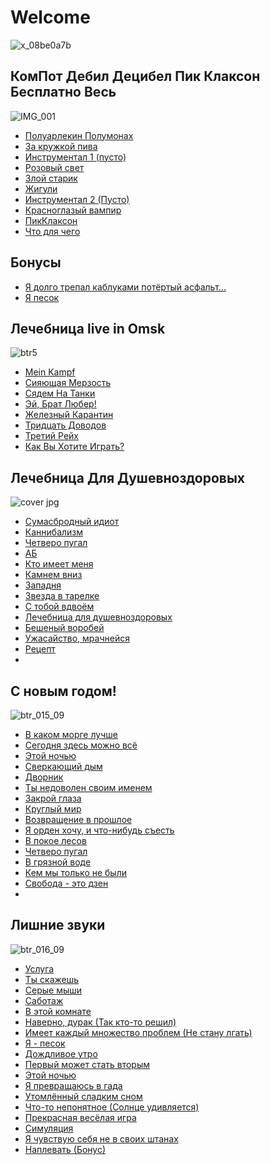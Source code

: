 # Welcome

![x_08be0a7b](https://github.com/KKOOXXOOLL/AkkordyPikKlaxonGam/assets/133001225/c856e04b-11f5-46e1-8e05-d2ab6879bec5)


## КомПот Дебил Децибел Пик Клаксон Бесплатно Весь
![IMG_001](https://github.com/KKOOXXOOLL/AkkordyPikKlaxonGam/assets/133001225/78518e65-94f1-44aa-8080-455fd4d36399)

- [Полуарлекин Полумонах](songs/poluarlekin)
- [За кружкой пива](songs/zakruzhkoipiva)
- [Инструментал 1 (пусто)](songs/instrumental1kompot)
- [Розовый свет](songs/rozoviisvet)
- [Злой старик](songs/zloystarik)
- [Жигули](songs/zhiguli)
- [Инструментал 2 (Пусто)](songs/instrumental2kompot)
- [Красноглазый вампир](songs/krasniglaziivampir)
- [ПикКлаксон](songs/ppikklaxonn)
- [Что для чего](songs/chtodlyachego)
## Бонусы
- [Я долго трепал каблуками потёртый асфальт...](songs/yadolgotrepalkablukami)
- [Я песок](songs/yapesok)


## Лечебница live in Omsk
 ![btr5](https://github.com/KKOOXXOOLL/AkkordyPikKlaxonGam/assets/133001225/b493e0de-18af-469f-be11-4608c624dab8)
 
 - [Mein Kampf]()
 - [Сияющая Мерзость]()
 - [Сядем На Танки]()
 - [Эй, Брат Любер!]()
 - [Железный Карантин]()
 - [Тридцать Доводов]()
 - [Третий Рейх]()
 - [Как Вы Хотите Играть?]()
 

##  Лечебница Для Душевноздоровых
![cover jpg](https://github.com/KKOOXXOOLL/AkkordyPikKlaxonGam/assets/133001225/0952a55c-ae83-4404-97eb-8e281c287273)

- [Сумасбродный идиот](songs/sumosbrodniiidiot) 
- [Каннибализм](songs/kannibalizm)
- [Четверо пугал](songs/chetveropugal1)
- [АБ](songs/AB)
- [Кто имеет меня](songs/ktoimeetmenya)
- [Камнем вниз](songs/kamnemvniz)
- [Западня](songs/zapadnya)
- [Звезда в тарелке](songs/zvezdavtarelke)
- [С тобой вдвоём](songs/stoboivdvoyem)
- [Лечебница для душевноздоровых](songs/lechebnica)
- [Бешеный воробей](songs/besheniivorobei)
- [Ужасайство, мрачнейся](songs/uzhasaistvo)
- [Рецепт](songs/recept)
- 

## С новым годом!
![btr_015_09](https://github.com/KKOOXXOOLL/AkkordyPikKlaxonGam/assets/133001225/bd1fa384-3b80-41e2-8204-d9d86c332c16)

- [В каком морге лучше](songs/vkakommorge)
- [Сегодня здесь можно всё](songs/mozhnovsyo)
- [Этой ночью](songs/etoinochyu1)
- [Сверкающий дым](songs/sverkayushiidim)
- [Дворник](songs/dvornikp)
- [Ты недоволен своим именем](songs/tinedovolen1)
- [Закрой глаза](songs/zakroiglaza)
- [Круглый мир](songs/krugliimir)
- [Возвращение в прошлое](songs/vozvrashenievproshloe)
- [Я орден хочу, и что-нибудь съесть](songs/yaordenhochu)
- [В покое лесов](songs/vpokoelesov)
- [Четверо пугал](songs/chetveropugal2)
- [В грязной воде](songs/vgraznoivode)
- [Кем мы только не были](songs/kemmitolkonebili)
- [Свобода - это дзен](songs/svobodaetodzen1)
- 

## Лишние звуки
![btr_016_09](https://github.com/KKOOXXOOLL/AkkordyPikKlaxonGam/assets/133001225/afdf3ba5-d76e-4e43-9aec-f201ec5ce3d7)

- [Услуга](songs/usluga)
- [Ты скажешь](songs/tiskazhesh1)
- [Серые мыши](songs/seriemishi)
- [Саботаж](songs/sabotazh1)
- [В этой комнате](songs/vetoikomnate1)
- [Наверно, дурак (Так кто-то решил)](songs/navernodurak)
- [Имеет каждый множество проблем (Не стану лгать)](songs/imeetkazhdii)
- [Я - песок](songs/yapesok2)
- [Дождливое утро](songs/do)
- [Первый может стать вторым](songs/perviimozhet)
- [Этой ночью](songs/etoinochyu2)
- [Я превращаюсь в гада](songs/yaprevrashayus)
- [Утомлённый сладким сном](songs/utomlennii)
- [Что-то непонятное (Солнце удивляется)](songs/chtotoneponyatnoe) 
- [Прекрасная весёлая игра](songs/prekrasnayaveselayaigra)
- [Симуляция](songs/simulyacia)
- [Я чувствую себя не в своих штанах](songs/nevsvoihshtanah)
- [Наплевать (Бонус)](songs/naplevat)








